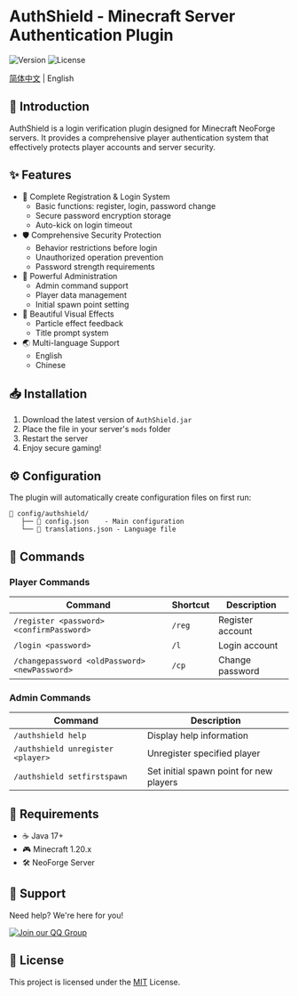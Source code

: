 # AuthShield - Minecraft Server Authentication Plugin

![Version](https://img.shields.io/badge/NeoForge-1.21.1-blue)
![License](https://img.shields.io/badge/License-MIT-green)

[简体中文](README.md) | English

## 📝 Introduction

AuthShield is a login verification plugin designed for Minecraft NeoForge servers. It provides a comprehensive player authentication system that effectively protects player accounts and server security.

## ✨ Features

- 🔐 Complete Registration & Login System
  - Basic functions: register, login, password change
  - Secure password encryption storage
  - Auto-kick on login timeout
- 🛡️ Comprehensive Security Protection
  - Behavior restrictions before login
  - Unauthorized operation prevention
  - Password strength requirements
- 👑 Powerful Administration
  - Admin command support
  - Player data management
  - Initial spawn point setting
- 🎨 Beautiful Visual Effects
  - Particle effect feedback
  - Title prompt system
- 🌏 Multi-language Support
  - English
  - Chinese

## 📥 Installation

1. Download the latest version of `AuthShield.jar`
2. Place the file in your server's `mods` folder
3. Restart the server
4. Enjoy secure gaming!

## ⚙️ Configuration

The plugin will automatically create configuration files on first run:
```
📁 config/authshield/
   ├── 📄 config.json    - Main configuration
   └── 📄 translations.json - Language file
```

## 📌 Commands

### Player Commands
| Command | Shortcut | Description |
|---------|----------|-------------|
| `/register <password> <confirmPassword>` | `/reg` | Register account |
| `/login <password>` | `/l` | Login account |
| `/changepassword <oldPassword> <newPassword>` | `/cp` | Change password |

### Admin Commands
| Command | Description |
|---------|-------------|
| `/authshield help` | Display help information |
| `/authshield unregister <player>` | Unregister specified player |
| `/authshield setfirstspawn` | Set initial spawn point for new players |

## 🔧 Requirements

- ☕ Java 17+
- 🎮 Minecraft 1.20.x
- 🛠️ NeoForge Server

## 💬 Support

Need help? We're here for you!

[![Join our QQ Group](https://img.shields.io/badge/QQ_Group-528651839-blue)](https://jq.qq.com/?_wv=1027&k=528651839)

## 📜 License

This project is licensed under the [MIT](LICENSE) License.

